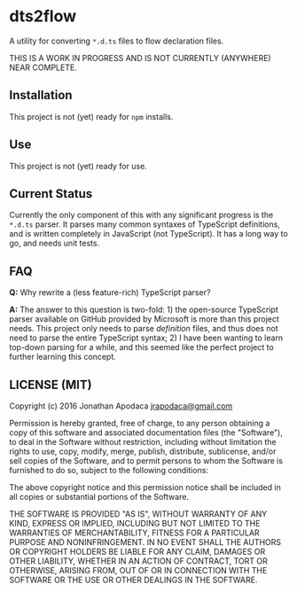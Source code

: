 dts2flow
========

A utility for converting `*.d.ts` files to flow declaration files.

THIS IS A WORK IN PROGRESS AND IS NOT CURRENTLY (ANYWHERE) NEAR COMPLETE.

## Installation

This project is not (yet) ready for `npm` installs.

## Use

This project is not (yet) ready for use.

## Current Status

Currently the only component of this with any significant progress is the `*.d.ts` parser.  It parses many common syntaxes of TypeScript definitions, and is written completely in JavaScript (not TypeScript).  It has a long way to go, and needs unit tests.

## FAQ

**Q:** Why rewrite a (less feature-rich) TypeScript parser?

**A:** The answer to this question is two-fold: 1) the open-source TypeScript parser available on GitHub provided by Microsoft is more than this project needs.  This project only needs to parse _definition_ files, and thus does not need to parse the entire TypeScript syntax; 2) I have been wanting to learn top-down parsing for a while, and this seemed like the perfect project to further learning this concept.

## LICENSE (MIT)

Copyright (c) 2016 Jonathan Apodaca <jrapodaca@gmail.com>

Permission is hereby granted, free of charge, to any person obtaining a copy of this software and associated documentation files (the "Software"), to deal in the Software without restriction, including without limitation the rights to use, copy, modify, merge, publish, distribute, sublicense, and/or sell copies of the Software, and to permit persons to whom the Software is furnished to do so, subject to the following conditions:

The above copyright notice and this permission notice shall be included in all copies or substantial portions of the Software.

THE SOFTWARE IS PROVIDED "AS IS", WITHOUT WARRANTY OF ANY KIND, EXPRESS OR IMPLIED, INCLUDING BUT NOT LIMITED TO THE WARRANTIES OF MERCHANTABILITY, FITNESS FOR A PARTICULAR PURPOSE AND NONINFRINGEMENT. IN NO EVENT SHALL THE AUTHORS OR COPYRIGHT HOLDERS BE LIABLE FOR ANY CLAIM, DAMAGES OR OTHER LIABILITY, WHETHER IN AN ACTION OF CONTRACT, TORT OR OTHERWISE, ARISING FROM, OUT OF OR IN CONNECTION WITH THE SOFTWARE OR THE USE OR OTHER DEALINGS IN THE SOFTWARE.
